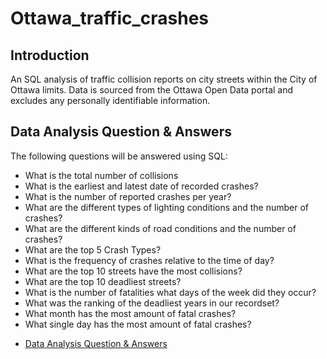 # Ottawa_traffic_crashes

## Introduction

An SQL analysis of traffic collision reports on city streets within the City of Ottawa limits. Data is sourced from the Ottawa Open Data portal and excludes any personally identifiable information.

## Data Analysis Question & Answers

The following questions will be answered using SQL:
- What is the total number of collisions
- What is the earliest and latest date of recorded crashes?
- What is the number of reported crashes per year?
- What are the different types of lighting conditions and the number of crashes?
- What are the different kinds of road conditions and the number of crashes?
- What are the top 5 Crash Types?
- What is the frequency of crashes relative to the time of day?
- What are the top 10 streets have the most collisions?
- What are the top 10 deadliest streets?
- What is the number of fatalities what days of the week did they occur?
- What was the ranking of the deadliest years in our recordset?
- What month has the most amount of fatal crashes?
- What single day has the most amount of fatal crashes?

* [Data Analysis Question & Answers](https://github.com/JackM-1/Ottawa_traffic_crashes/blob/main/Answers.md)
